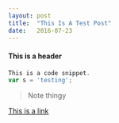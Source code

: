 ```yaml
---
layout: post
title:  "This Is A Test Post"
date:   2016-07-23
---
```


#### This is a header

```javascript
This is a code snippet.
var s = 'testing';
```

> Note thingy

[This is a link](google.com)
